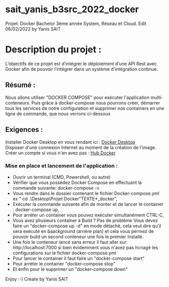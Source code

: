 # sait_yanis_b3src_2022_docker
Projet: Docker Bachelor 3ème année System, Réseau et Cloud. Edit 06/02/2022 by Yanis SAIT

# Description du projet :
L’objectifs de ce projet est d’intégrer le déploiement d’une API Rest avec Docker afin de pouvoir
l’intégrer dans un système d’intégration continue.  


## Résumé :
Nous allons utiliser "DOCKER COMPOSE" pour exécuter l'application multi-conteneurs. Puis grâce à docker-compose nous pourrons créer, démarrer tous les services de notre configuration et supprimer nos containers en une ligne de commande, que nous verrons ci-dessous

  
  
## Exigences :
Installer Docker Desktop en vous rendant ici : [Docker Desktop](https://www.docker.com/products/docker-desktop)  
Disposer d'une connexion Internet au moment de la création de l'image.  
Créer un compte si vous n'en avez pas : [Hub Docker](https://hub.docker.com/)  
  
  

### Mise en place et lancement de l'application :

- Ouvrir un terminal (CMD, Powershell, ou autre)
- Vérifier que vous possédez Docker Compose en effectuant la commande suivante: docker-compose -v
- Vous rendre dans le dossier contenant le fichier Docker-compose.yml
ex " cd .\Desktop\Projet Docker\"TEXTE*_docker",
- Exécuter la commande suivante afin de monter et de lancer le container : docker-compose up,
- Pour arréter un container vous pouvez exécuter simultanément CTRL-C,
- Vous avez pliusieurs container à Build ? Pas de problème Vous devez faire un "docker-compose up -d" en mode détaché, cela veut dire qu'il sera exécuté en baackground (arrière plan) et cela vous permez de pouvoir build un second conteneur une fois le premier installé.
- Une fois le conteneur lancé sans erreur il faut aller sur: http://localhost:7000 si bien évidemment vous n'avez pas hcnagé les configurations sur le fichier docker-compose.yml
- Pour lancer le container il faut faire un "docker-compose start"
- Pour arréter le container "docker-compose stop"
- Et enfin pour le supprimer un "docker-compose down"

Enjoy :-)
Create by Yanis SAIT
